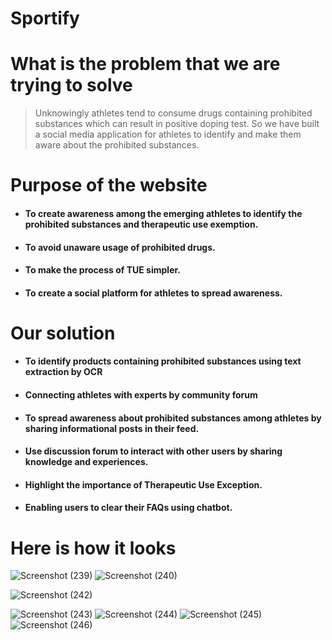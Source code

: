     

# Sportify

# What is the problem that we are trying to solve 

> Unknowingly athletes tend to consume drugs containing prohibited substances which can result in positive doping test.
> So we have built a social media application for athletes to identify and make them aware about the prohibited substances. 

# Purpose of the website

- #### To **create awareness** among the emerging athletes to identify the prohibited substances and therapeutic use exemption.
- #### To avoid unaware usage of **prohibited drugs**.
- #### To make the process of **TUE** simpler.
- #### To create a **social platform** for athletes to spread awareness.

# Our solution

- #### To **identify products containing prohibited substances** using text extraction by OCR
- #### Connecting athletes with experts by **community forum**
- #### To **spread awareness** about prohibited substances among athletes by sharing informational posts in their feed.
- #### Use **discussion forum** to interact with other users by sharing knowledge and experiences.
- #### Highlight the importance of **Therapeutic Use Exception**.
- #### Enabling users to clear their FAQs using **chatbot**.

# Here is how it looks

![Screenshot (239)](https://user-images.githubusercontent.com/69048354/187524651-bc68e514-80a6-4aa5-b972-5642184be9b5.png)
![Screenshot (240)](https://user-images.githubusercontent.com/69048354/187524667-f1cf9571-385c-4e0c-8baf-0775d87d69f2.png)

![Screenshot (242)](https://user-images.githubusercontent.com/69048354/187524689-d2d30840-839b-406f-8b12-60aa6f7886ad.png)

![Screenshot (243)](https://user-images.githubusercontent.com/69048354/187524721-93050a8f-321a-4c6c-abe6-35e6b19215a0.png)
![Screenshot (244)](https://user-images.githubusercontent.com/69048354/187524738-c36e9935-da43-40fe-aad4-da47c83092f1.png)
![Screenshot (245)](https://user-images.githubusercontent.com/69048354/187524763-0f024228-efe2-487d-9312-f284d1604fea.png)
![Screenshot (246)](https://user-images.githubusercontent.com/69048354/187524772-e3a2baed-d99c-4cc8-b193-5c3aab3a7ec1.png)
